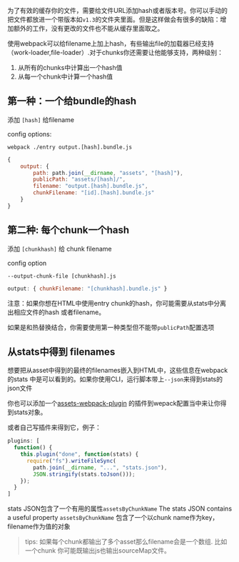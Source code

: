 为了有效的缓存你的文件，需要给文件URL添加hash或者版本号。你可以手动的把文件都放进一个带版本如`v1.3`的文件夹里面。但是这样做会有很多的缺陷：增加额外的工作，没有更改的文件也不能从缓存里面取之。

使用webpack可以给filename上加上hash，有些输出file的加载器已经支持（work-loader,file-loader）.对于chunks你还需要让他能够支持，两种级别：
1. 从所有的chunks中计算出一个hash值
2. 从每一个chunk中计算一个hash值


## 第一种：一个给bundle的hash

添加 `[hash]` 给filename 

config options:

`webpack ./entry output.[hash].bundle.js`

``` javascript
{
	output: {
		path: path.join(__dirname, "assets", "[hash]"),
		publicPath: "assets/[hash]/",
		filename: "output.[hash].bundle.js",
		chunkFilename: "[id].[hash].bundle.js"
	}
}
```

## 第二种: 每个chunk一个hash

添加 `[chunkhash]` 给 chunk filename 

config option

`--output-chunk-file [chunkhash].js`

```javascript
output: { chunkFilename: "[chunkhash].bundle.js" }
```

注意：如果你想在HTML中使用entry chunk的hash，你可能需要从stats中分离出相应文件的hash 或者filename。

如果是和热替换结合，你需要使用第一种类型但不能带`publicPath`配置选项

## 从stats中得到 filenames 

想要把从asset中得到的最终的filenames嵌入到HTML中，这些信息在webpack的stats 中是可以看到的。如果你使用CLI，运行脚本带上`--json`来得到stats的json文件

你也可以添加一个[assets-webpack-plugin](https://www.npmjs.com/package/assets-webpack-plugin) 的插件到wepack配置当中来让你得到stats对象。

或者自己写插件来得到它，例子：

``` javascript
plugins: [
  function() {
    this.plugin("done", function(stats) {
      require("fs").writeFileSync(
        path.join(__dirname, "...", "stats.json"),
        JSON.stringify(stats.toJson()));
    });
  }
]
```
stats JSON包含了一个有用的属性`assetsByChunkName`
The stats JSON contains a useful property `assetsByChunkName`
包含了一个以chunk name作为key，filename作为值的对象

> tips: 如果每个chunk都输出了多个asset那么filename会是一个数组. 比如一个chunk 你可能既输出js也输出sourceMap文件。
